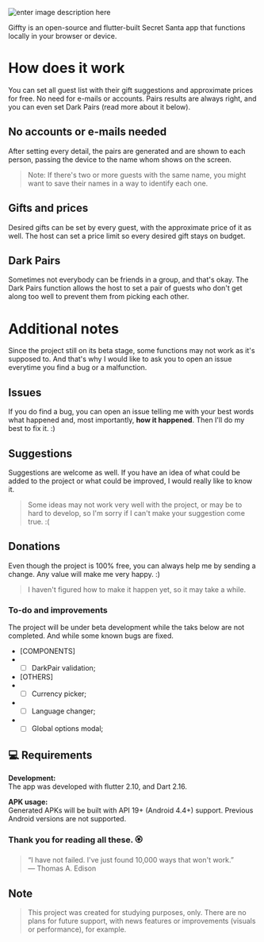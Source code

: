 
![enter image description here](https://i.imgur.com/E1wTIaw_d.webp?maxwidth=512&fidelity=grand)

Giffty is an open-source and flutter-built Secret Santa app that functions locally in your browser or device.

# How does it work

You can set all guest list with their gift suggestions and approximate prices for free. No need for e-mails or accounts. Pairs results are always right, and you can even set Dark Pairs (read more about it below).

## No accounts or e-mails needed

After setting every detail, the pairs are generated and are shown to each person, passing the device to the name whom shows on the screen. 
> Note: If there's two or more guests with the same name, you might want to save their names in a way to identify each one.

## Gifts and prices

Desired gifts can be set by every guest, with the approximate price of it as well. The host can set a price limit so every desired gift stays on budget.

## Dark Pairs

Sometimes not everybody can be friends in a group, and that's okay. The Dark Pairs function allows the host to set a pair of guests who don't get along too well to prevent them from picking each other.

# Additional notes

Since the project still on its beta stage, some functions may not work as it's supposed to. And that's why I would like to ask you to open an issue everytime you find a bug or a malfunction.

## Issues

If you do find a bug, you can open an issue telling me with your best words what happened and, most importantly, **how it happened**. Then I'll do my best to fix it. :)

## Suggestions

Suggestions are welcome as well. If you have an idea of what could be added to the project or what could be improved, I would really like to know it.
> Some ideas may not work very well with the project, or may be to hard to develop, so I'm sorry if I can't make your suggestion come true. :(

## Donations

Even though the project is 100% free, you can always help me by sending a change. Any value will make me very happy. :)
> I haven't figured how to make it happen yet, so it may take a while.

### To-do and improvements

The project will be under beta development while the taks below are not completed. And while some known bugs are fixed.


- [COMPONENTS]
- - [ ] DarkPair validation;
- [OTHERS]
- - [ ] Currency picker;
- - [ ] Language changer;
- - [ ] Global options modal;

## 💻 Requirements

**Development:**<br>
The app was developed with flutter 2.10, and Dart 2.16.

**APK usage:**<br>
Generated APKs will be built with API 19+ (Android 4.4+) support. Previous Android versions are not supported.

### Thank you for reading all these. 🏵️

> “I have not failed. I've just found 10,000 ways that won't work.”  
― Thomas A. Edison

## Note

> This project was created for studying purposes, only. There are no plans for future support, with news features or improvements (visuals or performance), for example.
